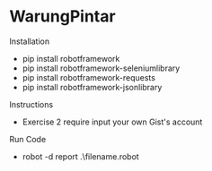 # WarungPintar
Installation
- pip install robotframework
- pip install robotframework-seleniumlibrary
- pip install robotframework-requests
- pip install robotframework-jsonlibrary

Instructions
- Exercise 2 require input your own Gist's account

Run Code
- robot -d report .\filename.robot